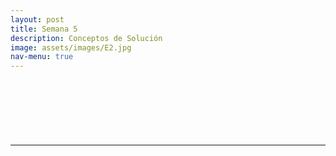 ```yaml
---
layout: post
title: Semana 5
description: Conceptos de Solución
image: assets/images/E2.jpg
nav-menu: true
---
```

<h1></h1><br>
<p></p><br><br>
<hr>
